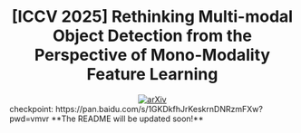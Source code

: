 <h1 align='center'>[ICCV 2025] Rethinking Multi-modal Object Detection from the Perspective of Mono-Modality Feature Learning</h1>

<div align="center">
<a href="https://arxiv.org/abs/2503.11780"><img src="https://img.shields.io/badge/arXiv-2503.11780-b31b1b" alt="arXiv"></a>
</div>
checkpoint: https://pan.baidu.com/s/1GKDkfhJrKeskrnDNRzmFXw?pwd=vmvr
**The README will be updated soon!**

